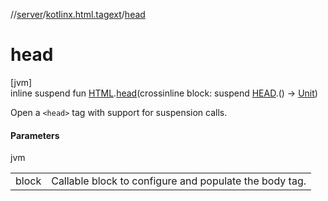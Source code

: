 //[server](../../index.md)/[kotlinx.html.tagext](index.md)/[head](head.md)

# head

[jvm]\
inline suspend fun [HTML](../../../../packages/server/kotlinx.html/-h-t-m-l/index.md).[head](head.md)(crossinline block: suspend [HEAD](../../../../packages/server/kotlinx.html/-h-e-a-d/index.md).() -&gt; [Unit](https://kotlinlang.org/api/latest/jvm/stdlib/kotlin/-unit/index.html))

Open a `<head>` tag with support for suspension calls.

#### Parameters

jvm

| | |
|---|---|
| block | Callable block to configure and populate the body tag. |
